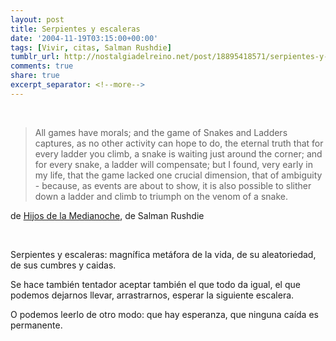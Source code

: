 ```yaml
---
layout: post
title: Serpientes y escaleras
date: '2004-11-19T03:15:00+00:00'
tags: [Vivir, citas, Salman Rushdie]
tumblr_url: http://nostalgiadelreino.net/post/18895418571/serpientes-y-escaleras
comments: true
share: true
excerpt_separator: <!--more-->
---
```

<br>

>All games have morals; and the game of Snakes and Ladders captures, as no other activity can hope to do, the eternal truth that for every ladder you climb, a snake is waiting just around the corner; and for every snake, a ladder will compensate; but I found, very early in my life, that the game lacked one crucial dimension, that of ambiguity - because, as events are about to show, it is also possible to slither down a ladder and climb to triumph on the venom of a snake.

de [Hijos de la Medianoche](http://en.wikipedia.org/wiki/Midnight%27s_Children), de Salman Rushdie

<br>

Serpientes y escaleras: magnífica metáfora de la vida, de su aleatoriedad, de sus cumbres y caidas.

Se hace también tentador aceptar también el que todo da igual, el que podemos dejarnos llevar, arrastrarnos, esperar la siguiente escalera.

O podemos leerlo de otro modo: que hay esperanza, que ninguna caída es permanente.

